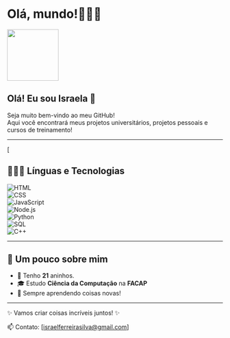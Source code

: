 
# Olá, mundo!🩷🩷🩷 

<img src="https://media.giphy.com/media/26AHONQ79FdWZhAI0/giphy.gif" width="120"/>

## Olá! Eu sou Israela 🌷

 Seja muito bem-vindo ao meu GitHub!  
Aqui você encontrará meus projetos universitários, projetos pessoais e cursos de treinamento!

---
[
## 👩🏼‍💻 Línguas e Tecnologias

![HTML](https://img.icons8.com/windows/32/F25081/html.png)  
![CSS](https://img.icons8.com/material-outlined/32/F25081/css.png)  
![JavaScript](https://img.icons8.com/parakeet-line/32/F25081/js.png)  
![Node.js](https://img.icons8.com/windows/32/F25081/nodejs.png)  
![Python](https://img.icons8.com/connect/32/F25081/python.png)  
![SQL](https://img.icons8.com/material-outlined/32/F25081/sql.png)  
![C++](https://img.icons8.com/ios-filled/32/F25081/c-plus-plus-logo.png)  

---

## 🎀 Um pouco sobre mim

- 🌸 Tenho **21** aninhos.  
- 🎓 Estudo **Ciência da Computação** na **FACAP**  
- 🚀 Sempre aprendendo coisas novas!  

---

✨ Vamos criar coisas incríveis juntos! ✨  

📫 Contato: [israelferreirasilva@gmail.com]



<!--
**IsraelaSilva/IsraelaSilva** is a ✨ _special_ ✨ repository because its `README.md` (this file) appears on your GitHub profile.

Here are some ideas to get you started:

- 🔭 I’m currently working on ...
- 🌱 I’m currently learning ...
- 👯 I’m looking to collaborate on ...
- 🤔 I’m looking for help with ...
- 💬 Ask me about ...
- 📫 How to reach me: ...
- 😄 Pronouns: ...
- ⚡ Fun fact: ...
-->
